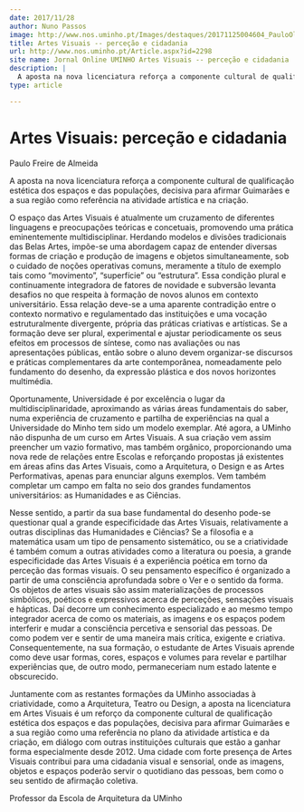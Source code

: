 ```yaml
---
date: 2017/11/28
author: Nuno Passos
image: http://www.nos.uminho.pt/Images/destaques/20171125004604_PauloOliveiraEAUM.jpg
title: Artes Visuais -- perceção e cidadania
url: http://www.nos.uminho.pt/Article.aspx?id=2298
site name: Jornal Online UMINHO Artes Visuais -- perceção e cidadania
description: |
  A aposta na nova licenciatura reforça a componente cultural de qualificação estética dos espaços e das populações, decisiva para afirmar Guimarães e a sua região como referência na atividade artística e na criação.
type: article

---
```

# Artes Visuais: perceção e cidadania




Paulo Freire de Almeida

A aposta na nova licenciatura reforça a componente cultural de qualificação estética dos espaços e das populações, decisiva para afirmar Guimarães e a sua região como referência na atividade artística e na criação.

O espaço das Artes Visuais é atualmente um cruzamento de diferentes linguagens e preocupações teóricas e concetuais, promovendo uma prática eminentemente multidisciplinar. Herdando modelos e divisões tradicionais das Belas Artes, impõe-se uma abordagem capaz de entender diversas formas de criação e produção de imagens e objetos simultaneamente, sob o cuidado de noções operativas comuns, meramente a título de exemplo tais como “movimento”, “superfície” ou “estrutura”. Essa condição plural e continuamente integradora de fatores de novidade e subversão levanta desafios no que respeita à formação de novos alunos em contexto universitário. Essa relação deve-se a uma aparente contradição entre o contexto normativo e regulamentado das instituições e uma vocação estruturalmente divergente, própria das práticas criativas e artísticas. Se a formação deve ser plural, experimental e ajustar periodicamente os seus efeitos em processos de síntese, como nas avaliações ou nas apresentações públicas, então sobre o aluno devem organizar-se discursos e práticas complementares da arte contemporânea, nomeadamente pelo fundamento do desenho, da expressão plástica e dos novos horizontes multimédia.

Oportunamente, Universidade é por excelência o lugar da multidisciplinaridade, aproximando as várias áreas fundamentais do saber, numa experiência de cruzamento e partilha de experiências na qual a Universidade do Minho tem sido um modelo exemplar. Até agora, a UMinho não dispunha de um curso em Artes Visuais. A sua criação vem assim preencher um vazio formativo, mas também orgânico, proporcionando uma nova rede de relações entre Escolas e reforçando propostas já existentes em áreas afins das Artes Visuais, como a Arquitetura, o Design e as Artes Performativas, apenas para enunciar alguns exemplos. Vem também completar um campo em falta no seio dos grandes fundamentos universitários: as Humanidades e as Ciências.

Nesse sentido, a partir da sua base fundamental do desenho pode-se questionar qual a grande especificidade das Artes Visuais, relativamente a outras disciplinas das Humanidades e Ciências? Se a filosofia e a matemática usam um tipo de pensamento sistemático, ou se a criatividade é também comum a outras atividades como a literatura ou poesia, a grande especificidade das Artes Visuais é a experiência poética em torno da perceção das formas visuais. O seu pensamento específico é organizado a partir de uma consciência aprofundada sobre o Ver e o sentido da forma. Os objetos de artes visuais são assim materializações de processos simbólicos, poéticos e expressivos acerca de perceções, sensações visuais e hápticas. Daí decorre um conhecimento especializado e ao mesmo tempo integrador acerca de como os materiais, as imagens e os espaços podem interferir e mudar a consciência percetiva e sensorial das pessoas. De como podem ver e sentir de uma maneira mais crítica, exigente e criativa. Consequentemente, na sua formação, o estudante de Artes Visuais aprende como deve usar formas, cores, espaços e volumes para revelar e partilhar experiências que, de outro modo, permaneceriam num estado latente e obscurecido.

Juntamente com as restantes formações da UMinho associadas à criatividade, como a Arquitetura, Teatro ou Design, a aposta na licenciatura em Artes Visuais é um reforço da componente cultural de qualificação estética dos espaços e das populações, decisiva para afirmar Guimarães e a sua região como uma referência no plano da atividade artística e da criação, em diálogo com outras instituições culturais que estão a ganhar forma especialmente desde 2012. Uma cidade com forte presença de Artes Visuais contribui para uma cidadania visual e sensorial, onde as imagens, objetos e espaços poderão servir o quotidiano das pessoas, bem como o seu sentido de afirmação coletiva.

Professor da Escola de Arquitetura da UMinho
